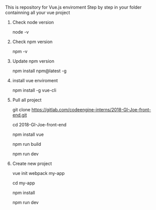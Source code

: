 This is repository for Vue.js enviroment
Step by step in your folder containning all your vue project

1. Check node version

    node -v

2. Check npm version

    npm -v

3.  Update npm version

    npm install npm@latest -g

4. install vue enviroment

    npm install -g vue-cli

5. Pull all project
   
   git clone https://gitlab.com/codeengine-interns/2018-GI-Joe-front-end.git

   cd 2018-GI-Joe-front-end

   npm install vue

   npm run build
   
   npm run dev

6. Create new project

    vue init webpack my-app

    cd my-app
    
    npm install
    
    npm run dev

